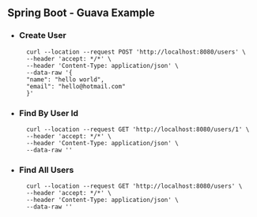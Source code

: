 ## Spring Boot - Guava Example

- ### Create User
        curl --location --request POST 'http://localhost:8080/users' \
        --header 'accept: */*' \
        --header 'Content-Type: application/json' \
        --data-raw '{
        "name": "hello world",
        "email": "hello@hotmail.com"
        }'

- ### Find By User Id
        curl --location --request GET 'http://localhost:8080/users/1' \
        --header 'accept: */*' \
        --header 'Content-Type: application/json' \
        --data-raw ''


- ### Find All Users
        curl --location --request GET 'http://localhost:8080/users' \
        --header 'accept: */*' \
        --header 'Content-Type: application/json' \
        --data-raw ''